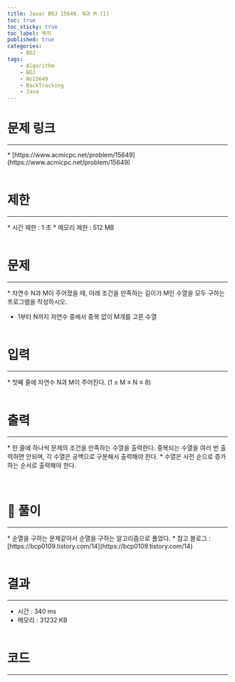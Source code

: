 ```yaml
---
title: Java) BOJ 15649. N과 M (1)
toc: true
toc_sticky: true
toc_label: 목차
published: true
categories:
    - BOJ
tags:
    - Algorithm
    - BOJ
    - No15649
    - BackTracking
    - Java
---
```


# 문제 링크
<hr>
* [https://www.acmicpc.net/problem/15649](https://www.acmicpc.net/problem/15649)<br><br>
 
# 제한
<hr>
* 시간 제한 : 1 초
* 메모리 제한 : 512 MB<br><br>

# 문제
<hr>
* 자연수 N과 M이 주어졌을 때, 아래 조건을 만족하는 길이가 M인 수열을 모두 구하는 프로그램을 작성하시오.

* 1부터 N까지 자연수 중에서 중복 없이 M개를 고른 수열<br><br>

# 입력
<hr>
* 첫째 줄에 자연수 N과 M이 주어진다. (1 ≤ M ≤ N ≤ 8)<br><br>

# 출력
<hr>
* 한 줄에 하나씩 문제의 조건을 만족하는 수열을 출력한다. 중복되는 수열을 여러 번 출력하면 안되며, 각 수열은 공백으로 구분해서 출력해야 한다.
* 수열은 사전 순으로 증가하는 순서로 출력해야 한다.<br><br><br>

# 👀 풀이
<hr>
* 순열을 구하는 문제같아서 순열을 구하는 알고리즘으로 풀었다.
* 참고 블로그 : [https://bcp0109.tistory.com/14](https://bcp0109.tistory.com/14)<br><br>
 
# 결과 
<hr>

 * 시간 : 340 ms
 * 메모리 : 31232 KB<br><br>
 
# 코드
<hr>

<script src="https://gist.github.com/miro7923/d619e7a5516b7a220809f727d374c2b3.js"></script>
